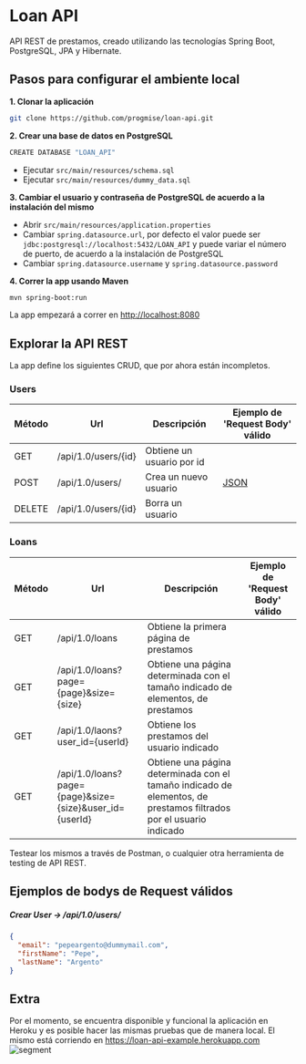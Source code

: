 # Loan API

API REST de prestamos, creado utilizando las tecnologías Spring Boot, PostgreSQL, JPA y Hibernate.

## Pasos para configurar el ambiente local

**1. Clonar la aplicación**

```bash
git clone https://github.com/progmise/loan-api.git
```

**2. Crear una base de datos en PostgreSQL**
```bash
CREATE DATABASE "LOAN_API"
```
- Ejecutar `src/main/resources/schema.sql`
- Ejecutar `src/main/resources/dummy_data.sql`

**3. Cambiar el usuario y contraseña de PostgreSQL de acuerdo a la instalación del mismo**

+ Abrir `src/main/resources/application.properties`
+ Cambiar `spring.datasource.url`, por defecto el valor puede ser `jdbc:postgresql://localhost:5432/LOAN_API` y puede variar el número de puerto,  de acuerdo a la instalación de PostgreSQL
+ Cambiar `spring.datasource.username` y `spring.datasource.password`

**4. Correr la app usando Maven**

```bash
mvn spring-boot:run
```
La app empezará a correr en <http://localhost:8080>

## Explorar la API REST

La app define los siguientes CRUD, que por ahora están incompletos.

### Users

| Método | Url | Descripción | Ejemplo de 'Request Body' válido |
| ------ | --- | ----------- | ------------------------- |
| GET    | /api/1.0/users/{id} | Obtiene un usuario por id | |
| POST   | /api/1.0/users/ | Crea un nuevo usuario | [JSON](#postcreate) |
| DELETE | /api/1.0/users/{id} | Borra un usuario | |

### Loans

| Método | Url | Descripción | Ejemplo de 'Request Body' válido |
| ------ | --- | ----------- | ------------------------- |
| GET    | /api/1.0/loans | Obtiene la primera página de prestamos | |
| GET    | /api/1.0/loans?page={page}&size={size} | Obtiene una página determinada con el tamaño indicado de elementos, de prestamos | |
| GET    | /api/1.0/laons?user_id={userId} | Obtiene los prestamos del usuario indicado | |
| GET    | /api/1.0/loans?page={page}&size={size}&user_id={userId} | Obtiene una página determinada con el tamaño indicado de elementos, de prestamos filtrados por el usuario indicado | |

Testear los mismos a través de Postman, o cualquier otra herramienta de testing de API REST.

## Ejemplos de bodys de Request válidos

##### <a id="postcreate">Crear User -> /api/1.0/users/</a>
```json
{
  "email": "pepeargento@dummymail.com",
  "firstName": "Pepe",
  "lastName": "Argento"
}
```

## Extra ##

Por el momento, se encuentra disponible y funcional la aplicación en Heroku y es posible hacer las mismas pruebas que de manera local. El mismo está corriendo en <https://loan-api-example.herokuapp.com>
![segment](https://api.segment.io/v1/pixel/track?data=ewogICJ3cml0ZUtleSI6ICJwcDJuOTU4VU1NT21NR090MWJXS0JQd0tFNkcydW51OCIsCiAgInVzZXJJZCI6ICIxMjNibG9nYXBpMTIzIiwKICAiZXZlbnQiOiAiQmxvZ0FwaSB2aXNpdGVkIiwKICAicHJvcGVydGllcyI6IHsKICAgICJzdWJqZWN0IjogIkJsb2dBcGkgdmlzaXRlZCIsCiAgICAiZW1haWwiOiAiY29tcy5zcHVyc0BnbWFpbC5jb20iCiAgfQp9)

